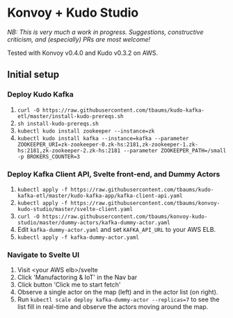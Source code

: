 # Konvoy + Kudo Studio

_NB: This is very much a work in progress. Suggestions, constructive criticism, and (especially) PRs are most welcome!_

Tested with Konvoy v0.4.0 and Kudo v0.3.2 on AWS. 


## Initial setup

### Deploy Kudo Kafka
1. `curl -O https://raw.githubusercontent.com/tbaums/kudo-kafka-etl/master/install-kudo-prereqs.sh`
1. `sh install-kudo-prereqs.sh`
1. `kubectl kudo install zookeeper --instance=zk`
1. `kubectl kudo install kafka --instance=kafka --parameter ZOOKEEPER_URI=zk-zookeeper-0.zk-hs:2181,zk-zookeeper-1.zk-hs:2181,zk-zookeeper-2.zk-hs:2181 --parameter ZOOKEEPER_PATH=/small -p BROKERS_COUNTER=3`

### Deploy Kafka Client API, Svelte front-end, and Dummy Actors
1. `kubectl apply -f https://raw.githubusercontent.com/tbaums/kudo-kafka-etl/master/kudo-kafka-app/kafka-client-api.yaml`
1. `kubectl apply -f https://raw.githubusercontent.com/tbaums/konvoy-kudo-studio/master/svelte-client.yaml`
1. `curl -O https://raw.githubusercontent.com/tbaums/konvoy-kudo-studio/master/dummy-actors/kafka-dummy-actor.yaml`
1. Edit `kafka-dummy-actor.yaml` and set `KAFKA_API_URL` to your AWS ELB.
1. `kubectl apply -f kafka-dummy-actor.yaml`


### Navigate to Svelte UI
1. Visit \<your AWS elb\>/svelte
1. Click 'Manufactoring & IoT' in the Nav bar
1. Click button 'Click me to start fetch'
1. Observe a single actor on the map (left) and in the actor list (on right).
1. Run `kubectl scale deploy kafka-dummy-actor --replicas=7` to see the list fill in real-time and observe the actors moving around the map.